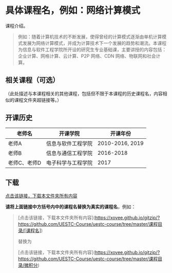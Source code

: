 # 具体课程名，例如：网络计算模式

课程介绍。

> 例如：随着计算机技术的不断发展，使得曾经的计算模式逐渐由单机计算模式发展为网络计算模式，并成为计算技术下一个发展的趋势和潮流。本课程为信息与软件工程学院所开设的研究生专业基础课，主要讲授的内容包括：企业计算、网格计算、云计算、P2P 网络、CDN 网络、物联网和社会计算。

## 相关课程（可选）

（此处描述与本课程相关的其他课程，包括但不限于本课程的历史课程名，内容相似的课程文件夹超链接等。）

## 开课历史

老师名|开课学院|开课年份|
---|---|---
老师A|信息与软件工程学院|2010-2016, 2019
老师B|信息与通信工程学院|2016-2018
老师C、老师D|电子科学与工程学院|2017

## 下载

[点击该链接，下载本文件夹所有内容](https://xovee.github.io/gitzip/?https://github.com/UESTC-Course/uestc-course/tree/master/课程目录/[课程名])

**请将上面链接中方括号内中的课程名替换为真实的课程名**，例如：

> \[点击该链接，下载本文件夹所有内容\](https://xovee.github.io/gitzip/?https://github.com/UESTC-Course/uestc-course/tree/master/课程目录/[课程名])
> 
> 替换为
>
> \[点击该链接，下载本文件夹所有内容\](https://xovee.github.io/gitzip/?https://github.com/UESTC-Course/uestc-course/tree/master/课程目录/微积分)